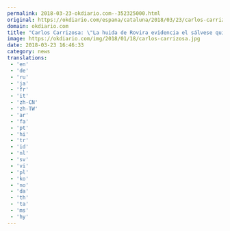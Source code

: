 ```yaml
---
permalink: 2018-03-23-okdiario.com--352325000.html
original: https://okdiario.com/espana/cataluna/2018/03/23/carlos-carrizosa-huida-rovira-evidencia-salvese-quien-pueda-del-independentismo-2012439
domain: okdiario.com
title: "Carlos Carrizosa: \"La huida de Rovira evidencia el sálvese quien pueda""
image: https://okdiario.com/img/2018/01/18/carlos-carrizosa.jpg
date: 2018-03-23 16:46:33
category: news
translations: 
 - 'en'
 - 'de'
 - 'ru'
 - 'ja'
 - 'fr'
 - 'it'
 - 'zh-CN'
 - 'zh-TW'
 - 'ar'
 - 'fa'
 - 'pt'
 - 'hi'
 - 'tr'
 - 'id'
 - 'nl'
 - 'sv'
 - 'vi'
 - 'pl'
 - 'ko'
 - 'no'
 - 'da'
 - 'th'
 - 'ta'
 - 'ms'
 - 'hy'
---
```


